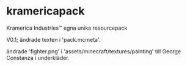 # kramericapack
Kramerica Industries™ egna unika resourcepack

V0.1; ändrade texten i 'pack.mcmeta'.

ändrade 'fighter.png' i 'assets/minecraft/textures/painting' till George Constanza i underkläder.
